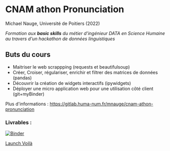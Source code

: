 # CNAM athon Pronunciation
Michael Nauge, Université de Poitiers (2022)

*Formation aux **basic skills** du métier d'ingénieur DATA en Science Humaine au travers d'un hackathon de données linguistiques*


## Buts du cours

* Maitriser le web scrappping (requests et beautifulsoup)
* Créer, Croiser, régulariser, enrichir et filtrer des matrices de données (pandas)
* Découvrir la création de widgets interactifs (ipywidgets)
* Déployer une micro application web pour une utilisation côté client (git+myBinder)

Plus d'informations : https://gitlab.huma-num.fr/mnauge/cnam-athon-pronunciation


### Livrables :

[![Binder](https://mybinder.org/badge_logo.svg)](https://mybinder.org/v2/gh/adriengoleb/Projet-Dico/HEAD)

[Launch Voilà](https://mybinder.org/v2/gh/adriengoleb/Projet-Dico/HEAD?urlpath=voila%2Frender%2Fnotebook%2FAdrien_Golebiewski_App.ipynb)


